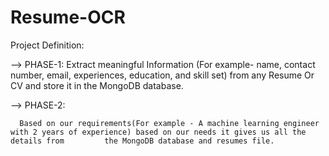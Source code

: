 # Resume-OCR

Project Definition:

--> PHASE-1:
      Extract meaningful Information (For example- name, contact number, email, experiences, education, and skill set) from any Resume Or CV and store it         in the MongoDB database.
      
--> PHASE-2:

      Based on our requirements(For example - A machine learning engineer with 2 years of experience) based on our needs it gives us all the details from         the MongoDB database and resumes file.
